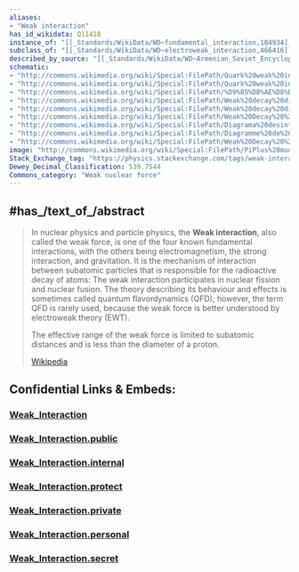 ```yaml
---
aliases:
- "Weak interaction"
has_id_wikidata: Q11418
instance_of: "[[_Standards/WikiData/WD~fundamental_interaction,104934]]"
subclass_of: "[[_Standards/WikiData/WD~electroweak_interaction,466416]]"
described_by_source: "[[_Standards/WikiData/WD~Armenian_Soviet_Encyclopedia,_vol._4,124737630]]"
schematic:
- "http://commons.wikimedia.org/wiki/Special:FilePath/Quark%20weak%20interactions-vi.svg"
- "http://commons.wikimedia.org/wiki/Special:FilePath/Quark%20weak%20interactions-tr.svg"
- "http://commons.wikimedia.org/wiki/Special:FilePath/%D9%85%D8%AE%D8%B7%D8%B7%20%D8%AA%D9%81%D9%83%D9%83%20%D8%A7%D9%84%D9%83%D9%88%D8%A7%D8%B1%D9%83%20%D8%A8%D8%A5%D8%B4%D8%B9%D8%A7%D8%B9%20%D8%A8%D9%8A%D8%AA%D8%A7.svg"
- "http://commons.wikimedia.org/wiki/Special:FilePath/Weak%20decay%20diagram%20zh-hant.svg"
- "http://commons.wikimedia.org/wiki/Special:FilePath/Weak%20decay%20diagram%20zh-hans.svg"
- "http://commons.wikimedia.org/wiki/Special:FilePath/Weak%20Decay%20%28flipped%29%20mk.svg"
- "http://commons.wikimedia.org/wiki/Special:FilePath/Diagrama%20desintegraci%C3%B3%20feble.svg"
- "http://commons.wikimedia.org/wiki/Special:FilePath/Diagramme%20de%20la%20d%C3%A9sint%C3%A9gration%20des%20quarks%20par%20radioactivit%C3%A9%20beta.svg"
- "http://commons.wikimedia.org/wiki/Special:FilePath/Weak%20Decay%20%28flipped%29.svg"
image: "http://commons.wikimedia.org/wiki/Special:FilePath/PiPlus%20muon%20decay.svg"
Stack_Exchange_tag: "https://physics.stackexchange.com/tags/weak-interaction"
Dewey_Decimal_Classification: 539.7544
Commons_category: "Weak nuclear force"
---
```


## #has_/text_of_/abstract 

> In nuclear physics and particle physics, the **Weak interaction**, also called the weak force, 
> is one of the four known fundamental interactions, with the others being electromagnetism, the strong interaction, and gravitation. It is the mechanism of interaction between subatomic particles that is responsible for the radioactive decay of atoms: The weak interaction participates in nuclear fission and nuclear fusion. The theory describing its behaviour and effects is sometimes called quantum flavordynamics (QFD); however, the term QFD is rarely used, because the weak force is better understood by electroweak theory (EWT).
>
> The effective range of the weak force is limited to subatomic distances and is less than the diameter of a proton.
>
> [Wikipedia](https://en.wikipedia.org/wiki/Weak%20interaction)




## Confidential Links & Embeds: 

### [Weak_Interaction](/_Standards/Science/Physics/Fundamental_Interaction/Weak_Interaction.md) 

### [Weak_Interaction.public](/_public/Science/Physics/Fundamental_Interaction/Weak_Interaction.public.md) 

### [Weak_Interaction.internal](/_internal/Science/Physics/Fundamental_Interaction/Weak_Interaction.internal.md) 

### [Weak_Interaction.protect](/_protect/Science/Physics/Fundamental_Interaction/Weak_Interaction.protect.md) 

### [Weak_Interaction.private](/_private/Science/Physics/Fundamental_Interaction/Weak_Interaction.private.md) 

### [Weak_Interaction.personal](/_personal/Science/Physics/Fundamental_Interaction/Weak_Interaction.personal.md) 

### [Weak_Interaction.secret](/_secret/Science/Physics/Fundamental_Interaction/Weak_Interaction.secret.md)

